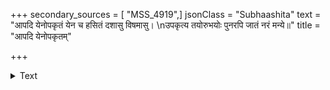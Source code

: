 +++
secondary_sources = [ "MSS_4919",]
jsonClass = "Subhaashita"
text = "आपदि येनोपकृतं येन च हसितं दशासु विषमासु।  \nउपकृत्य तयोरुभयोः पुनरपि जातं नरं मन्ये॥"
title = "आपदि येनोपकृतम्"

+++

<details><summary>Text</summary>

आपदि येनोपकृतं येन च हसितं दशासु विषमासु।  
उपकृत्य तयोरुभयोः पुनरपि जातं नरं मन्ये॥
</details>
